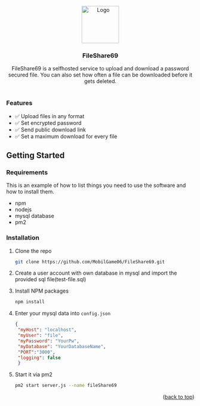 <!-- PROJECT LOGO -->
<br />
<div align="center">
  <a href="https://github.com/othneildrew/Best-README-Template">
    <img src="https://xamplex.de/s/ruua73gsnbeuhlju975intjc4.png" alt="Logo" width="100" height="100">
  </a>

  <h3 align="center">FileShare69</h3>

  <p align="center">
    FileShare69 is a selfhosted service to upload and download a password secured file. You can also set how often a file can be downloaded before it gets deleted.
    <br />
    <br />
  </p>
</div>


### Features
- ✅ Upload files in any format
- ✅ Set encrypted password
- ✅ Send public download link
- ✅ Set a maximum download for every file

## Getting Started

### Requirements

This is an example of how to list things you need to use the software and how to install them.
* npm
* nodejs
* mysql database
* pm2

### Installation

1. Clone the repo
   ```sh
   git clone https://github.com/MobilGame06/FileShare69.git
   ```

2. Create a user account with own database in mysql and import the provided sql file(test-file.sql)

3. Install NPM packages
   ```sh
   npm install
   ```
4. Enter your mysql data into `config.json`
   ```json
   {
    "myHost": "localhost",
    "myUser": "file",
    "myPassword": "YourPw",
    "myDatabase": "YourDatabaseName",
    "PORT":"3000",
    "logging": false
    }
   ```
5. Start it via pm2
   ```sh
   pm2 start server.js --name fileShare69
   ```

<p align="right">(<a href="#top">back to top</a>)</p>
